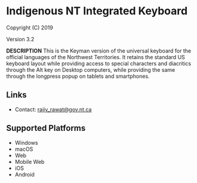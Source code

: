 Indigenous NT Integrated Keyboard
=====================

Copyright (C) 2019

Version 3.2

__DESCRIPTION__
This is the Keyman version of the universal keyboard for the official languages of the Northwest Territories. It retains the standard US keyboard layout while providing access to special characters and diacritics through the Alt key on Desktop computers, while providing the same through the longpress popup on tablets and smartphones. 

Links
-----

 * Contact:  rajiv_rawat@gov.nt.ca

Supported Platforms
-------------------
 * Windows
 * macOS
 * Web
 * Mobile Web
 * iOS
 * Android
